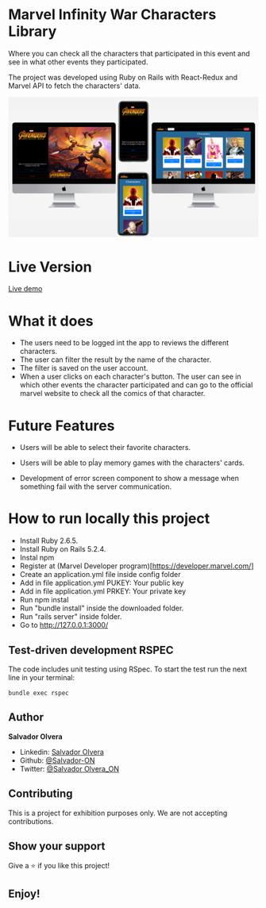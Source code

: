 # Marvel Infinity War Characters Library

Where you can check all the characters that participated in this event and see in what other events they participated.

The project was developed using Ruby on Rails with React-Redux and Marvel API to fetch the characters' data.

![](screenshot/Devices-screenshot.png)

# Live Version

[Live demo](https://infinity-war-library.herokuapp.com)

# What it does

- The users need to be logged int the app to reviews the different characters.
- The user can filter the result by the name of the character.
- The filter is saved on the user account.
- When a user clicks on each character's button. The user can see in which other events the character participated and can go to the official marvel website to check all the comics of that character.

# Future Features

- Users will be able to select their favorite characters.

- Users will be able to pĺay memory games with the characters' cards.

- Development of error screen component to show a message when something fail with the server communication.

# How to run locally this project

- Install Ruby 2.6.5.
- Install Ruby on Rails 5.2.4.
- Instal npm
- Register at (Marvel Developer program)[https://developer.marvel.com/]
- Create an application.yml file inside config folder
- Add in file application.yml PUKEY: Your public key
- Add in file application.yml PRKEY: Your private key
- Run npm instal
- Run "bundle install" inside the downloaded folder.
- Run "rails server" inside folder.
- Go to http://127.0.0.1:3000/


## Test-driven development RSPEC

The code includes unit testing using RSpec. To start the test run the next line in your terminal:

```
bundle exec rspec
```

## Author

**Salvador Olvera**
- Linkedin: [Salvador Olvera](https://www.linkedin.com/in/salvador-olvera-n)
- Github: [@Salvador-ON](https://github.com/Salvador-ON)
- Twitter: [@Salvador Olvera_ON](https://twitter.com/Salvador_ON) 


## Contributing

This is a project for exhibition purposes only. We are not accepting contributions.

## Show your support

Give a ⭐️ if you like this project!

## Enjoy!
